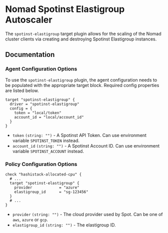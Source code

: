 # Nomad Spotinst Elastigroup Autoscaler

The `spotinst-elastigroup` target plugin allows for the scaling of the Nomad cluster clients via creating and destroying Spotinst Elastigroup instances.

## Documentation

### Agent Configuration Options

To use the `spotinst-elastigroup` plugin, the agent configuration needs to be populated with the appropriate target block.  Required config properties are listed below.

```hcl
target "spotinst-elastigroup" {
  driver = "spotinst-elastigroup"
  config = {
    token = "local/token"
    account_id = "local/account_id"
  }
}
```

- `token` `(string: "")` - A Spotinst API Token.  Can use environment variable `SPOTINST_TOKEN` instead.
- `account_id` `(string: "")` - A Spotinst Account ID.  Can use environment variable `SPOTINST_ACCOUNT` instead.

### Policy Configuration Options

```hcl
check "hashistack-allocated-cpu" {
  # ...
  target "spotinst-elastigroup" {
    provider            = "azure"
    elastigroup_id      = "sg-123456"
  }
  # ...
}
```

- `provider` `(string: "")` - The cloud provider used by Spot.  Can be one of `aws`, `azure` or `gcp`.
- `elastigroup_id` `(string: "")` - The elastigroup ID.
